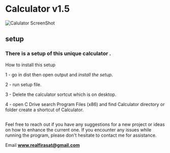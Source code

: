 # Calculator v1.5
![Calulator ScreenShot](https://github.com/FirasatJhujh/Calculator-Version-1.0/blob/master/Calculator-ScreenShort.png)

## setup
### There is a setup of this unique calculator . 
How to install this setup

1 - go in dist then open output and *install the setup*.

2 - run setup file.

3 - Delete the calculator sortcut which is on desktop.

4 - open C Drive search Program Files (x86) and find Calculator directory or folder create a shortcut of Calculator.

##

Feel free to reach out if you have any suggestions for a new project or ideas on how to enhance the current one. If you encounter any issues while running the program, please don't hesitate to contact me for assistance.

Email **www.realfirasat@gmail.com**
